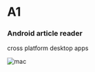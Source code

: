 # A1

### Android article reader

cross platform desktop apps

![mac](https://github.com/hanks-zyh/A1/blob/master/screen/mac_demo.gif)
